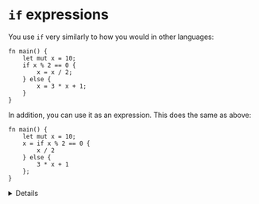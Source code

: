 # `if` expressions

You use `if` very similarly to how you would in other languages:

```rust,editable
fn main() {
    let mut x = 10;
    if x % 2 == 0 {
        x = x / 2;
    } else {
        x = 3 * x + 1;
    }
}
```

In addition, you can use it as an expression. This does the same as above:

```rust,editable
fn main() {
    let mut x = 10;
    x = if x % 2 == 0 {
        x / 2
    } else {
        3 * x + 1
    };
}
```

<details>

Because `if` is an expression and must have a particular type, both of it's branch blocks must evaluate to the value of the same type. Consider showing what happens if you add `;` after `x / 2` in the second example.
    
</details>
